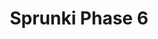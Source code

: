 ---
slug: sprunki-phase-6
title: Sprunki Phase 6
description: "Sprunki Phase 6 is an exciting online game. Play for free directly in your browser!"
icon: /images/popular_mods/Sprunki Phase 6.png
url: https://wowtbc.net/sprunki/phase-6-fan/index.html
previewImage: /images/popular_mods/Sprunki Phase 6.png
type: popular mods

# SEO配置
seo:
  title: "Sprunki Phase 6 - Play Free Online Game | Fun Browser Games"
  description: "Sprunki Phase 6 - Play this fun online game for free in your browser. No download required!"
  ogImage: "/images/popular_mods/Sprunki Phase 6.png"
  keywords: "sprunki-phase-6, online game, browser game, free game, popular mods game, play online"

videoUrls:
  - https://www.youtube.com/embed/example1
  - https://www.youtube.com/embed/example2

whyPlay:
  title: "Why Play Sprunki Phase 6?"
  items:
    - "Immersive Gameplay: Sprunki Phase 6 offers an engaging and immersive gaming experience that will keep you entertained for hours"
    - "Challenging Levels: Test your skills with increasingly difficult challenges and obstacles"
    - "Beautiful Graphics: Enjoy stunning visuals and smooth animations that bring the game world to life"
    - "Regular Updates: New content and features are added regularly to keep the game fresh and exciting"
    - "Free to Play: Experience all the fun without spending a penny"
    - "Community Features: Connect with other players, share strategies, and compete for high scores"
    - "Cross-Platform: Play on any device with a web browser, no downloads required"

features:
  title: "Key Features of Sprunki Phase 6"
  image: "/images/popular_mods/Sprunki Phase 6.png"
  items:
    - "Intuitive Controls: Easy to learn controls make Sprunki Phase 6 accessible for players of all skill levels"
    - "Multiple Game Modes: Enjoy various gameplay options that provide different challenges and experiences"
    - "Character Customization: Personalize your gaming experience with unique characters and items"
    - "Achievement System: Complete special tasks to earn rewards and recognition"
    - "Leaderboards: Compete with players worldwide and see who can achieve the highest scores"

characteristics:
  title: "Game Characteristics"
  image: "/images/popular_mods/Sprunki Phase 6.png"
  items:
    - "Genre: Popular mods game with elements of strategy and skill"
    - "Difficulty: Suitable for both casual gamers and those seeking a challenge"
    - "Play Time: Quick sessions or extended gameplay, depending on your preference"
    - "Art Style: Vibrant and engaging visuals that enhance the gaming experience"
    - "Sound Design: Immersive audio that complements the gameplay perfectly"

info: "Sprunki Phase 6 is an exciting online game that offers players a unique and engaging gaming experience. With its intuitive controls, stunning visuals, and challenging gameplay, Sprunki Phase 6 provides hours of entertainment for players of all ages and skill levels. Whether you're looking for a quick gaming session during a break or an extended play session, Sprunki Phase 6 delivers an immersive experience that will keep you coming back for more. The game features multiple levels of increasing difficulty, ensuring that players are constantly challenged as they progress. With regular updates adding new content and features, Sprunki Phase 6 remains fresh and exciting, providing endless entertainment options for its growing community of players."

howToPlayIntro: "Welcome to Sprunki Phase 6! This guide will walk you through the basics and help you master the game. Whether you're a beginner or looking to improve your skills, these tips and instructions will enhance your gaming experience."

howToPlaySteps:
  - title: "Getting Started"
    description: "Begin your Sprunki Phase 6 adventure by familiarizing yourself with the controls. Use your keyboard or mouse to navigate through the game interface. The tutorial will guide you through the basic mechanics and help you understand the objectives."
  - title: "Understanding the Objectives"
    description: "In Sprunki Phase 6, your main goal is to progress through levels by completing specific objectives. Each level presents unique challenges that require different strategies and approaches."
  - title: "Mastering the Controls"
    description: "Practice using the controls to improve your precision and reaction time. Sprunki Phase 6 requires quick reflexes and strategic thinking to overcome obstacles and defeat opponents."
  - title: "Utilizing Power-ups"
    description: "Collect power-ups throughout the game to enhance your abilities and overcome difficult challenges. Each power-up offers unique advantages that can be crucial for success."
  - title: "Developing Strategies"
    description: "As you progress in Sprunki Phase 6, develop effective strategies for different scenarios. Analyze patterns, anticipate challenges, and adapt your approach to maximize your performance."

faq:
  title: "Frequently Asked Questions about Sprunki Phase 6"
  items:
    - question: "Is Sprunki Phase 6 free to play?"
      answer: "Yes, Sprunki Phase 6 is completely free to play directly in your web browser. No downloads or purchases are required to enjoy the full game experience."
    - question: "Can I play Sprunki Phase 6 on mobile devices?"
      answer: "Yes, Sprunki Phase 6 is optimized for both desktop and mobile play. You can enjoy the game on any device with a web browser and internet connection."
    - question: "Are there any in-game purchases?"
      answer: "While Sprunki Phase 6 is free to play, there may be optional in-game purchases available for cosmetic items or additional features that don't affect core gameplay."
    - question: "How often is Sprunki Phase 6 updated?"
      answer: "The developers regularly update Sprunki Phase 6 with new content, features, and improvements based on player feedback and game performance."
    - question: "Can I play Sprunki Phase 6 offline?"
      answer: "Currently, Sprunki Phase 6 requires an internet connection to play as it's a browser-based online game."
    - question: "Is Sprunki Phase 6 suitable for children?"
      answer: "Yes, Sprunki Phase 6 is designed to be family-friendly and suitable for players of all ages."
    - question: "How do I report bugs or issues?"
      answer: "If you encounter any problems while playing Sprunki Phase 6, you can report them through the game's support page or contact the developers directly through their website."
    - question: "Still Have Questions?"
      answer: "If you have additional questions about Sprunki Phase 6 that aren't covered in this FAQ, please visit our support center or contact our customer service team for assistance."
---
